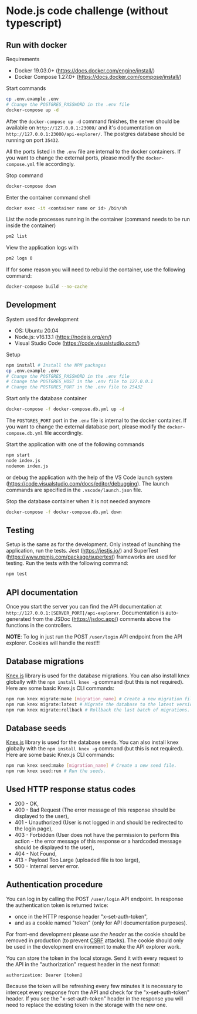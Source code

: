 # Node.js code challenge (without typescript)

## Run with docker

Requirements

- Docker 19.03.0+ (https://docs.docker.com/engine/install/)
- Docker Compose 1.27.0+ (https://docs.docker.com/compose/install/)

Start commands
```bash
cp .env.example .env
# Change the POSTGRES_PASSWORD in the .env file
docker-compose up -d
```

After the `docker-compose up -d` command finishes, the server should be available on `http://127.0.0.1:23000/` and it's documentation on `http://127.0.0.1:23000/api-explorer/`. The postgres database should be running on port `35432`.

All the ports listed in the `.env` file are internal to the docker containers.
If you want to change the external ports, please modify the `docker-compose.yml` file accordingly.

Stop command
```bash
docker-compose down
```

Enter the container command shell
```bash
docker exec -it <container name or id> /bin/sh
```

List the node processes running in the container (command needs to be run inside the container)
```bash
pm2 list
```

View the application logs with
```bash
pm2 logs 0
```

If for some reason you will need to rebuild the container, use the following command:
```bash
docker-compose build --no-cache
```

## Development

System used for development

- OS: Ubuntu 20.04
- Node.js: v16.13.1 (https://nodejs.org/en/)
- Visual Studio Code (https://code.visualstudio.com/)

Setup
```bash
npm install # Install the NPM packages
cp .env.example .env
# Change the POSTGRES_PASSWORD in the .env file
# Change the POSTGRES_HOST in the .env file to 127.0.0.1
# Change the POSTGRES_PORT in the .env file to 25432
```

Start only the database container
```bash
docker-compose -f docker-compose.db.yml up -d
```

The `POSTGRES_PORT` port in the `.env` file is internal to the docker container.
If you want to change the external database port, please modify the `docker-compose.db.yml` file accordingly.

Start the application with one of the following commands
```bash
npm start
node index.js
nodemon index.js
```

or debug the application with the help of the VS Code launch system (https://code.visualstudio.com/docs/editor/debugging).
The launch commands are specified in the `.vscode/launch.json` file.

Stop the database container when it is not needed anymore
```bash
docker-compose -f docker-compose.db.yml down
```

## Testing

Setup is the same as for the development.
Only instead of launching the application, run the tests.
Jest (https://jestjs.io/) and SuperTest (https://www.npmjs.com/package/supertest) frameworks are used for testing.
Run the tests with the following command:

```bash
npm test
```

## API documentation

Once you start the server you can find the API documentation at `http://127.0.0.1:[SERVER_PORT]/api-explorer`.
Documentation is auto-generated from the JSDoc (https://jsdoc.app/) comments above the functions in the controllers.

**NOTE**: To log in just run the POST `/user/login` API endpoint from the API explorer. Cookies will handle the rest!!!

## Database migrations

[Knex.js](https://knexjs.org/) library is used for the database migrations.
You can also install knex globally with the `npm install knex -g` command (but this is not required).
Here are some basic Knex.js CLI commands:

```bash
npm run knex migrate:make [migration_name] # Create a new migration file.
npm run knex migrate:latest # Migrate the database to the latest version.
npm run knex migrate:rollback # Rollback the last batch of migrations.
```

## Database seeds

[Knex.js](https://knexjs.org/) library is used for the database seeds.
You can also install knex globally with the `npm install knex -g` command (but this is not required).
Here are some basic Knex.js CLI commands:

```bash
npm run knex seed:make [migration_name] # Create a new seed file.
npm run knex seed:run # Run the seeds.
```

## Used HTTP response status codes

- 200 - OK,
- 400 - Bad Request (The error message of this response should be displayed to the user),
- 401 - Unauthorized (User is not logged in and should be redirected to the login page),
- 403 - Forbidden (User does not have the permission to perform this action - the error message of this response or a hardcoded message should be displayed to the user),
- 404 - Not Found,
- 413 - Payload Too Large (uploaded file is too large),
- 500 - Internal server error.

## Authentication procedure

You can log in by calling the POST `/user/login` API endpoint.
In response the authentication token is returned twice:

- once in the HTTP response header "x-set-auth-token",
- and as a cookie named "token" (only for API documentation purposes).

For front-end development please *use the header* as the cookie should be removed in production (to prevent [CSRF](https://www.imperva.com/learn/application-security/csrf-cross-site-request-forgery/) attacks).
The cookie should only be used in the development environment to make the API explorer work.

You can store the token in the local storage.
Send it with every request to the API in the "authorization" request header in the next format:

```
authorization: Bearer [token]
```

Because the token will be refreshing every few minutes it is necessary to intercept every response from the API and check for the "x-set-auth-token" header.
If you see the "x-set-auth-token" header in the response you will need to replace the existing token in the storage with the new one.
